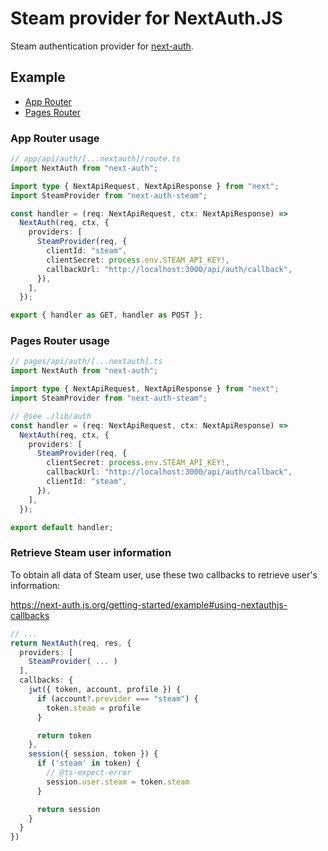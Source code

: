 # Steam provider for NextAuth.JS
Steam authentication provider for [next-auth](https://npm.im/next-auth).

## Example
- [App Router](#app-directory-usage)
- [Pages Router](#basic-usage)

### App Router usage

```ts
// app/api/auth/[...nextauth]/route.ts
import NextAuth from "next-auth";

import type { NextApiRequest, NextApiResponse } from "next";
import SteamProvider from "next-auth-steam";

const handler = (req: NextApiRequest, ctx: NextApiResponse) =>
  NextAuth(req, ctx, {
    providers: [
      SteamProvider(req, {
        clientId: "steam",
        clientSecret: process.env.STEAM_API_KEY!,
        callbackUrl: "http://localhost:3000/api/auth/callback",
      }),
    ],
  });

export { handler as GET, handler as POST };
```

### Pages Router usage

```ts
// pages/api/auth/[...nextauth].ts
import NextAuth from "next-auth";

import type { NextApiRequest, NextApiResponse } from "next";
import SteamProvider from "next-auth-steam";

// @see ./lib/auth
const handler = (req: NextApiRequest, ctx: NextApiResponse) =>
  NextAuth(req, ctx, {
    providers: [
      SteamProvider(req, {
        clientSecret: process.env.STEAM_API_KEY!,
        callbackUrl: "http://localhost:3000/api/auth/callback",
        clientId: "steam",
      }),
    ],
  });

export default handler;
```

### Retrieve Steam user information

To obtain all data of Steam user, use these two callbacks to retrieve user's information:

https://next-auth.js.org/getting-started/example#using-nextauthjs-callbacks

```ts
// ...
return NextAuth(req, res, {
  providers: [
    SteamProvider( ... )
  ],
  callbacks: {
    jwt({ token, account, profile }) {
      if (account?.provider === "steam") {
        token.steam = profile
      }

      return token
    },
    session({ session, token }) {
      if ('steam' in token) {
        // @ts-expect-error
        session.user.steam = token.steam
      }

      return session
    }
  }
})
```
